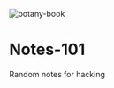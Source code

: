 
![botany-book](https://github.com/Myrkridia/Notes-101/assets/88998826/14ecae51-85d6-48d5-94b9-d222ec618620)

# Notes-101
Random notes for hacking
